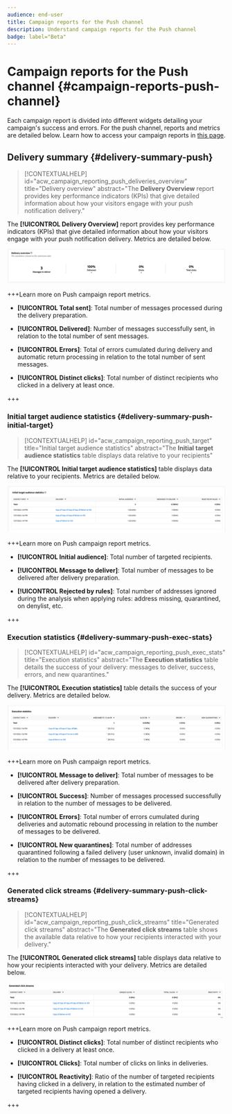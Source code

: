```yaml
---
audience: end-user
title: Campaign reports for the Push channel
description: Understand campaign reports for the Push channel
badge: label="Beta" 
---
```


# Campaign reports for the Push channel {#campaign-reports-push-channel}

Each campaign report is divided into different widgets detailing your campaign's success and errors. For the push channel, reports and metrics are detailed below. Learn how to access your campaign reports in [this page](campaign-reports.md).

## Delivery summary {#delivery-summary-push}

>[!CONTEXTUALHELP]
>id="acw_campaign_reporting_push_deliveries_overview"
>title="Delivery overview"
>abstract="The **Delivery Overview** report provides key performance indicators (KPIs) that give detailed information about how your visitors engage with your push notification delivery."

The **[!UICONTROL Delivery Overview]** report provides key performance indicators (KPIs) that give detailed information about how your visitors engage with your push notification delivery. Metrics are detailed below.
    
![](assets/campaign-reporting-push-summary.png)


+++Learn more on Push campaign report metrics.

* **[!UICONTROL Total sent]**: Total number of messages processed during the delivery preparation.

* **[!UICONTROL Delivered]**: Number of messages successfully sent, in relation to the total number of sent messages.

* **[!UICONTROL Errors]**: Total of errors cumulated during delivery and automatic return processing in relation to the total number of sent messages.

* **[!UICONTROL Distinct clicks]**: Total number of distinct recipients who clicked in a delivery at least once.

+++

### Initial target audience statistics {#delivery-summary-push-initial-target}


>[!CONTEXTUALHELP]
>id="acw_campaign_reporting_push_target"
>title="Initial target audience statistics"
>abstract="The **Initial target audience statistics** table displays data relative to your recipients"

The **[!UICONTROL Initial target audience statistics]** table displays data relative to your recipients. Metrics are detailed below.

![](assets/campaign-reporting-push-target.png)


+++Learn more on Push campaign report metrics.

* **[!UICONTROL Initial audience]**: Total number of targeted recipients.

* **[!UICONTROL Message to deliver]**: Total number of messages to be delivered after delivery preparation.

* **[!UICONTROL Rejected by rules]**: Total number of addresses ignored during the analysis when applying rules: address missing, quarantined, on denylist, etc.

+++

### Execution statistics {#delivery-summary-push-exec-stats}

>[!CONTEXTUALHELP]
>id="acw_campaign_reporting_push_exec_stats"
>title="Execution statistics"
>abstract="The **Execution statistics** table details the success of your delivery: messages to deliver, success, errors, and new quarantines."

The **[!UICONTROL Execution statistics]** table details the success of your delivery. Metrics are detailed below.

![](assets/campaign-reporting-push-exec.png)


+++Learn more on Push campaign report metrics.

* **[!UICONTROL Message to deliver]**: Total number of messages to be delivered after delivery preparation.

* **[!UICONTROL Success]**: Number of messages processed successfully in relation to the number of messages to be delivered.

* **[!UICONTROL Errors]**: Total number of errors cumulated during deliveries and automatic rebound processing in relation to the number of messages to be delivered.

* **[!UICONTROL New quarantines]**: Total number of addresses quarantined following a failed delivery (user unknown, invalid domain) in relation to the number of messages to be delivered.

+++

### Generated click streams {#delivery-summary-push-click-streams}

>[!CONTEXTUALHELP]
>id="acw_campaign_reporting_push_click_streams"
>title="Generated click streams"
>abstract="The **Generated click streams** table shows the available data relative to how your recipients interacted with your delivery."

The **[!UICONTROL Generated click streams]** table displays data relative to how your recipients interacted with your delivery. Metrics are detailed below.

![](assets/campaign-reporting-push-clicks.png)

+++Learn more on Push campaign report metrics.

* **[!UICONTROL Distinct clicks]**: Total number of distinct recipients who clicked in a delivery at least once.

* **[!UICONTROL Clicks]**: Total number of clicks on links in deliveries.

* **[!UICONTROL Reactivity]**: Ratio of the number of targeted recipients having clicked in a delivery, in relation to the estimated number of targeted recipients having opened a delivery.

+++
